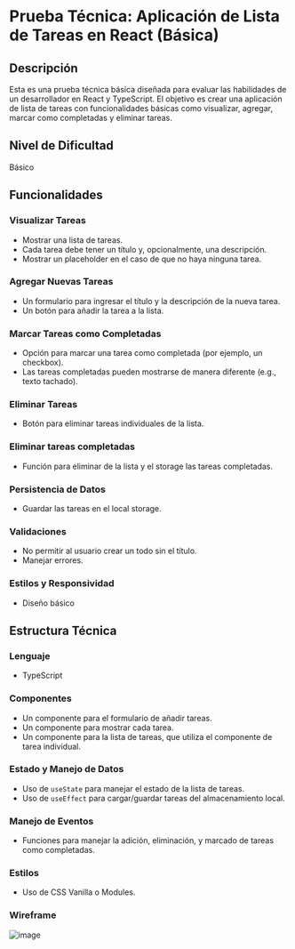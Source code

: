 # Prueba Técnica: Aplicación de Lista de Tareas en React (Básica)

## Descripción

Esta es una prueba técnica básica diseñada para evaluar las habilidades de un desarrollador en React y TypeScript. El objetivo es crear una aplicación de lista de tareas con funcionalidades básicas como visualizar, agregar, marcar como completadas y eliminar tareas.

## Nivel de Dificultad

Básico

## Funcionalidades

### Visualizar Tareas
- Mostrar una lista de tareas.
- Cada tarea debe tener un título y, opcionalmente, una descripción.
- Mostrar un placeholder en el caso de que no haya ninguna tarea.

### Agregar Nuevas Tareas
- Un formulario para ingresar el título y la descripción de la nueva tarea.
- Un botón para añadir la tarea a la lista.

### Marcar Tareas como Completadas
- Opción para marcar una tarea como completada (por ejemplo, un checkbox).
- Las tareas completadas pueden mostrarse de manera diferente (e.g., texto tachado).

### Eliminar Tareas
- Botón para eliminar tareas individuales de la lista.

### Eliminar tareas completadas
- Función para eliminar de la lista y el storage las tareas completadas.

### Persistencia de Datos
- Guardar las tareas en el local storage.

### Validaciones
- No permitir al usuario crear un todo sin el título.
- Manejar errores.

### Estilos y Responsividad
- Diseño básico

## Estructura Técnica

### Lenguaje
- TypeScript

### Componentes
- Un componente para el formulario de añadir tareas.
- Un componente para mostrar cada tarea.
- Un componente para la lista de tareas, que utiliza el componente de tarea individual.

### Estado y Manejo de Datos
- Uso de `useState` para manejar el estado de la lista de tareas.
- Uso de `useEffect` para cargar/guardar tareas del almacenamiento local.

### Manejo de Eventos
- Funciones para manejar la adición, eliminación, y marcado de tareas como completadas.

### Estilos
- Uso de CSS Vanilla o Modules.

### Wireframe
![image](https://github.com/handxr/envy-academy/assets/88827764/e3aeb3d5-3279-4f2b-82eb-b58c9569cc5a)

